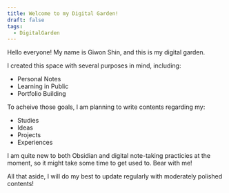 ```yaml
---
title: Welcome to my Digital Garden!
draft: false
tags:
  - DigitalGarden
---
```


Hello everyone!
My name is Giwon Shin, and this is my digital garden.

I created this space with several purposes in mind, including:

- Personal Notes
- Learning in Public
- Portfolio Building

To acheive those goals, I am planning to write contents regarding my:

- Studies
- Ideas
- Projects
- Experiences

I am quite new to both Obsidian and digital note-taking practicies at the moment, so it might take some time to get used to. Bear with me!

All that aside, I will do my best to update regularly with moderately polished contents!
